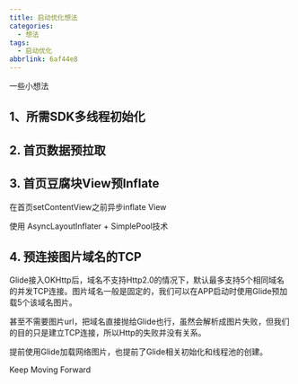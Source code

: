 ```yaml
---
title: 启动优化想法
categories:
  - 想法
tags:
  - 启动优化
abbrlink: 6af44e8
---
```






一些小想法

<!-- more -->



## 1、所需SDK多线程初始化



## 2. 首页数据预拉取                                                                      



## 3. 首页豆腐块View预Inflate

在首页setContentView之前异步inflate View

使用 AsyncLayoutInflater + SimplePool技术



## 4. 预连接图片域名的TCP

Glide接入OKHttp后，域名不支持Http2.0的情况下，默认最多支持5个相同域名的并发TCP连接。图片域名一般是固定的，我们可以在APP启动时使用Glide预加载5个该域名图片。

甚至不需要图片url，把域名直接抛给Glide也行，虽然会解析成图片失败，但我们的目的只是建立TCP连接，所以Http的失败并没有关系。



提前使用Glide加载网络图片，也提前了Glide相关初始化和线程池的创建。



Keep Moving Forward

